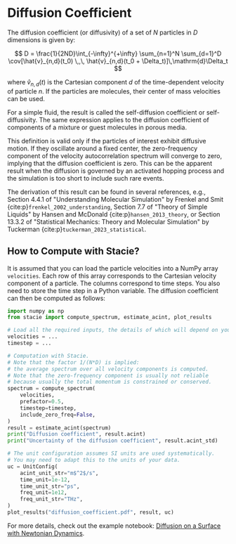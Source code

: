 # Diffusion Coefficient

The diffusion coefficient (or diffusivity) of a set of $N$ particles in $D$ dimensions is given by:

$$
    D = \frac{1}{2ND}\int_{-\infty}^{+\infty}
        \sum_{n=1}^N \sum_{d=1}^D
        \cov[\hat{v}_{n,d}(t_0) \,,\, \hat{v}_{n,d}(t_0 + \Delta_t)]\,\mathrm{d}\Delta_t
$$

where $\hat{v}_{n,d}(t)$ is the Cartesian component $d$ of the time-dependent velocity of particle $n$.
If the particles are molecules, their center of mass velocities can be used.

For a simple fluid, the result is called the self-diffusion coefficient or self-diffusivity.
The same expression applies to the diffusion coefficient of components of a mixture
or guest molecules in porous media.

This definition is valid only if the particles of interest exhibit diffusive motion.
If they oscillate around a fixed center,
the zero-frequency component of the velocity autocorrelation spectrum will converge to zero,
implying that the diffusion coefficient is zero.
This can be the apparent result when the diffusion is governed by an activated hopping process
and the simulation is too short to include such rare events.

The derivation of this result can be found in several references, e.g.,
Section 4.4.1 of "Understanding Molecular Simulation"
by Frenkel and Smit {cite:p}`frenkel_2002_understanding`,
Section 7.7 of "Theory of Simple Liquids"
by Hansen and McDonald {cite:p}`hansen_2013_theory`,
or Section 13.3.2 of "Statistical Mechanics: Theory and Molecular Simulation"
by Tuckerman {cite:p}`tuckerman_2023_statistical`.


## How to Compute with Stacie?

It is assumed that you can load the particle velocities into a NumPy array `velocities`.
Each row of this array corresponds to the Cartesian velocity component of a particle.
The columns correspond to time steps.
You also need to store the time step in a Python variable.
The diffusion coefficient can then be computed as follows:

```python
import numpy as np
from stacie import compute_spectrum, estimate_acint, plot_results

# Load all the required inputs, the details of which will depend on your use case.
velocities = ...
timestep = ...

# Computation with Stacie.
# Note that the factor 1/(N*D) is implied:
# the average spectrum over all velocity components is computed.
# Note that the zero-frequency component is usually not reliable
# because usually the total momentum is constrained or conserved.
spectrum = compute_spectrum(
    velocities,
    prefactor=0.5,
    timestep=timestep,
    include_zero_freq=False,
)
result = estimate_acint(spectrum)
print("Diffusion coefficient", result.acint)
print("Uncertainty of the diffusion coefficient", result.acint_std)

# The unit configuration assumes SI units are used systematically.
# You may need to adapt this to the units of your data.
uc = UnitConfig(
    acint_unit_str="m$^2$/s",
    time_unit=1e-12,
    time_unit_str="ps",
    freq_unit=1e12,
    freq_unit_str="THz",
)
plot_results("diffusion_coefficient.pdf", result, uc)
```

For more details, check out the example notebook:
[Diffusion on a Surface with Newtonian Dynamics](../../examples/surface_diffusion.py).
